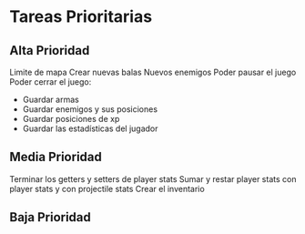 # Tareas Prioritarias

## Alta Prioridad
Limite de mapa
Crear nuevas balas
Nuevos enemigos
Poder pausar el juego
Poder cerrar el juego:
- Guardar armas
- Guardar enemigos y sus posiciones
- Guardar posiciones de xp
- Guardar las estadísticas del jugador

## Media Prioridad
Terminar los getters y setters de player stats
Sumar y restar player stats con player stats y con projectile stats
Crear el inventario


## Baja Prioridad
